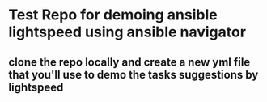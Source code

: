 # Test Repo for demoing ansible lightspeed using ansible navigator

## clone the repo locally and create a new yml file that you'll use to demo the tasks suggestions by lightspeed
